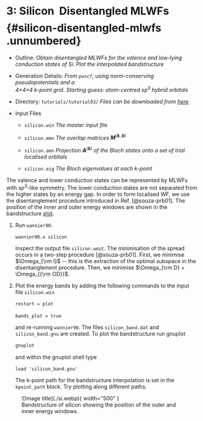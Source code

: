 # 3: Silicon &#151; Disentangled MLWFs {#silicon-disentangled-mlwfs .unnumbered}

-   Outline: *Obtain disentangled MLWFs for the valence and low-lying
    conduction states of Si. Plot the interpolated bandstructure*

-   Generation Details: *From `pwscf`, using norm-conserving
    pseudopotentials and a <br>
    4$\times$4$\times$4 k-point grid.
    Starting guess: atom-centred sp$^3$ hybrid orbitals*

-   Directory: `tutorials/tutorial03/` *Files can be downloaded from [here](https://github.com/wannier-developers/wannier90/tree/develop/tutorials/tutorial03)*

-   Input Files

    -    `silicon.win` *The master input file*

    -    `silicon.mmn` *The overlap matrices
        $\mathbf{M}^{(\mathbf{k},\mathbf{b})}$*

    -    `silicon.amn` *Projection $\mathbf{A}^{(\mathbf{k})}$ of the
        Bloch states onto a set of trial localised orbitals*

    -    `silicon.eig` *The Bloch eigenvalues at each k-point*

The valence and lower conduction states can be represented by MLWFs with
$sp^3$-like symmetry. The lower conduction states are not separated from
the higher states by an energy gap. In order to form localised WF, we
use the disentanglement procedure introduced in Ref. [@souza-prb01]. The
position of the inner and outer energy windows are shown in the bandstructure
[plot](#fig:si.bnd).

1.  Run `wannier90`.

    ```bash title="Terminal"
    wannier90.x silicon
    ```

    Inspect the output file `silicon.wout`. The minimisation of the
    spread occurs in a two-step procedure [@souza-prb01]. First, we
    minimise $\Omega_{\rm I}$ -- this is the extraction of the optimal
    subspace in the disentanglement procedure. Then, we minimise
    $\Omega_{\rm D} +
    \Omega_{{\rm OD}}$.

2.  Plot the energy bands by adding the following commands to the input
    file `silicon.win`

    ```vi title="Input file"
    restart = plot
    
    bands_plot = true
    ```

    and re-running `wannier90`. The files `silicon_band.dat` and
    ` silicon_band.gnu` are created. To plot the bandstructure run
    gnuplot
    
    ```bash title="Terminal"
    gnuplot
    ```

    and within the gnuplot shell type
   
    ```gnuplot title="Gnuplot shell"
    load 'silicon_band.gnu'
    ```

    The k-point path for the bandstructure interpolation is set in the
    `kpoint_path` block. Try plotting along different paths.

<figure markdown="span" id="fig:si.bnd">
![Image title](./si.webp){ width="500" }
<figcaption> Bandstructure of silicon showing the position of the outer
and inner energy windows.</figcaption>
</figure>
